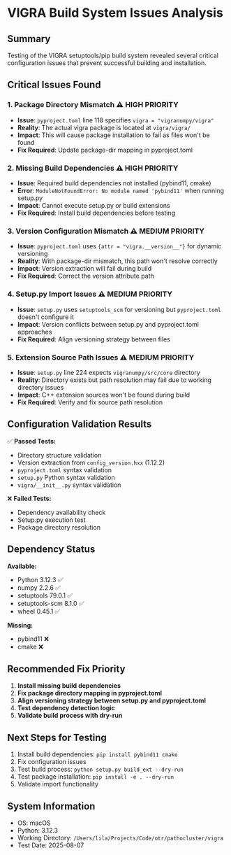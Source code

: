 # VIGRA Build System Issues Analysis

## Summary
Testing of the VIGRA setuptools/pip build system revealed several critical configuration issues that prevent successful building and installation.

## Critical Issues Found

### 1. **Package Directory Mismatch** ⚠️ HIGH PRIORITY
- **Issue**: `pyproject.toml` line 118 specifies `vigra = "vigranumpy/vigra"` 
- **Reality**: The actual vigra package is located at `vigra/vigra/`
- **Impact**: This will cause package installation to fail as files won't be found
- **Fix Required**: Update package-dir mapping in pyproject.toml

### 2. **Missing Build Dependencies** ⚠️ HIGH PRIORITY  
- **Issue**: Required build dependencies not installed (pybind11, cmake)
- **Error**: `ModuleNotFoundError: No module named 'pybind11'` when running setup.py
- **Impact**: Cannot execute setup.py or build extensions
- **Fix Required**: Install build dependencies before testing

### 3. **Version Configuration Mismatch** ⚠️ MEDIUM PRIORITY
- **Issue**: `pyproject.toml` uses `{attr = "vigra.__version__"}` for dynamic versioning
- **Reality**: With package-dir mismatch, this path won't resolve correctly
- **Impact**: Version extraction will fail during build
- **Fix Required**: Correct the version attribute path

### 4. **Setup.py Import Issues** ⚠️ MEDIUM PRIORITY
- **Issue**: `setup.py` uses `setuptools_scm` for versioning but `pyproject.toml` doesn't configure it
- **Impact**: Version conflicts between setup.py and pyproject.toml approaches
- **Fix Required**: Align versioning strategy between files

### 5. **Extension Source Path Issues** ⚠️ MEDIUM PRIORITY
- **Issue**: `setup.py` line 224 expects `vigranumpy/src/core` directory
- **Reality**: Directory exists but path resolution may fail due to working directory issues
- **Impact**: C++ extension sources won't be found during build
- **Fix Required**: Verify and fix source path resolution

## Configuration Validation Results

✅ **Passed Tests:**
- Directory structure validation
- Version extraction from `config_version.hxx` (1.12.2)
- `pyproject.toml` syntax validation
- `setup.py` Python syntax validation
- `vigra/__init__.py` syntax validation

❌ **Failed Tests:**
- Dependency availability check
- Setup.py execution test
- Package directory resolution

## Dependency Status

**Available:**
- Python 3.12.3 ✅
- numpy 2.2.6 ✅
- setuptools 79.0.1 ✅
- setuptools-scm 8.1.0 ✅
- wheel 0.45.1 ✅

**Missing:**
- pybind11 ❌
- cmake ❌

## Recommended Fix Priority

1. **Install missing build dependencies**
2. **Fix package directory mapping in pyproject.toml**
3. **Align versioning strategy between setup.py and pyproject.toml**
4. **Test dependency detection logic**
5. **Validate build process with dry-run**

## Next Steps for Testing

1. Install build dependencies: `pip install pybind11 cmake`
2. Fix configuration issues
3. Test build process: `python setup.py build_ext --dry-run`
4. Test package installation: `pip install -e . --dry-run`
5. Validate import functionality

## System Information
- OS: macOS
- Python: 3.12.3
- Working Directory: `/Users/lila/Projects/Code/otr/pathocluster/vigra`
- Test Date: 2025-08-07
